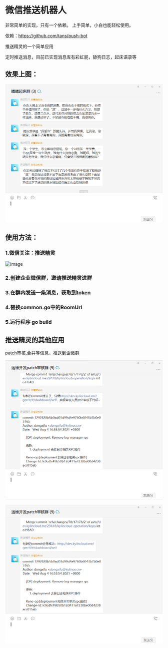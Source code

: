 # 微信推送机器人

非常简单的实现，只有一个依赖。
上手简单，小白也能轻松使用。

依赖：https://github.com/tans/push-bot

推送精灵的一个简单应用

定时推送消息，目前已实现消息库有彩虹屁，舔狗日志，起床语录等

## 效果上图：

![image](https://github.com/chengjiahua/MarkdownPhotos/blob/main/wechat-rot/xiaoguo.jpg)


## 使用方法：

### 1.微信关注：推送精灵

![image](https://user-images.githubusercontent.com/543287/126447077-48823663-cf5d-433b-b51d-8096f634477d.png)

### 2.创建企业微信群，邀请推送精灵进群

### 3.在群内发送一条消息，获取到token

### 4.替换common.go中的RoomUrl

### 5.运行程序 go build


## 推送精灵的其他应用

patch审核,合并等信息，推送到企微群

![image](https://github.com/chengjiahua/MarkdownPhotos/blob/main/wechat-rot/push-rot1.png)

![image](https://github.com/chengjiahua/MarkdownPhotos/blob/main/wechat-rot/push-rot2.png)